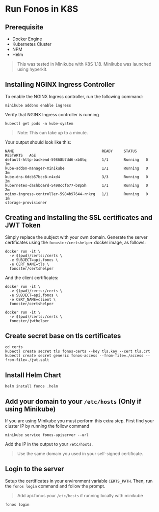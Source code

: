 
# Run Fonos in K8S

## Prerequisite 

- Docker Engine
- Kubernetes Cluster
- NPM
- Helm

> This was tested in Minikube with K8S 1.18. Minikube was launched using hyperkit.

## Installing NGINX Ingress Controller

To enable the NGINX Ingress controller, run the following command:

```
minikube addons enable ingress
```

Verify that NGINX Ingress controller is running

```
kubectl get pods -n kube-system
```

> Note: This can take up to a minute.

Your output should look like this:

```
NAME                                        READY     STATUS    RESTARTS   AGE
default-http-backend-59868b7dd6-xb8tq       1/1       Running   0          1m
kube-addon-manager-minikube                 1/1       Running   0          3m
kube-dns-6dcb57bcc8-n4xd4                   3/3       Running   0          2m
kubernetes-dashboard-5498ccf677-b8p5h       1/1       Running   0          2m
nginx-ingress-controller-5984b97644-rnkrg   1/1       Running   0          1m
storage-provisioner         
```

## Creating and Installing the SSL certificates and JWT Token

Simply replace the subject with your own domain. Generate the server certificates using the `fonoster/certshelper` docker image, as follows:

```
docker run -it \
  -v $(pwd)/certs:/certs \
  -e SUBJECT=api.fonos \
  -e CERT_NAME=tls \
  fonoster/certshelper
```

And the client certificates:

```
docker run -it \
  -v $(pwd)/certs:/certs \
  -e SUBJECT=api.fonos \
  -e CERT_NAME=client \
  fonoster/certshelper
```

```
docker run -it \
  -v $(pwd)/certs:/certs \
  fonoster/jwthelper
```

## Create secret base on tls certificates

```
cd certs
kubectl create secret tls fonos-certs --key tls.key --cert tls.crt
kubectl create secret generic fonos-access --from-file=./access --from-file=./jwt.salt
```

## Install Helm Chart

```
helm install fonos .helm
```

## Add your domain to your `/etc/hosts` (Only if using Minikube)

If you are using Minikube you must perform this extra step. First find your cluster IP by running the follow command

```
minikube service fonos-apiserver --url
```

Add the IP in the output to your `/etc/hosts`. 

> Use the same domain you used in your self-signed certificate.

## Login to the server

Setup the certificates in your environment variable `CERTS_PATH`. Then, run the `fonos login` command and follow the
prompt.
 
> Add api.fonos your `/etc/hosts` if running locally with minikube

```
fonos login
```


